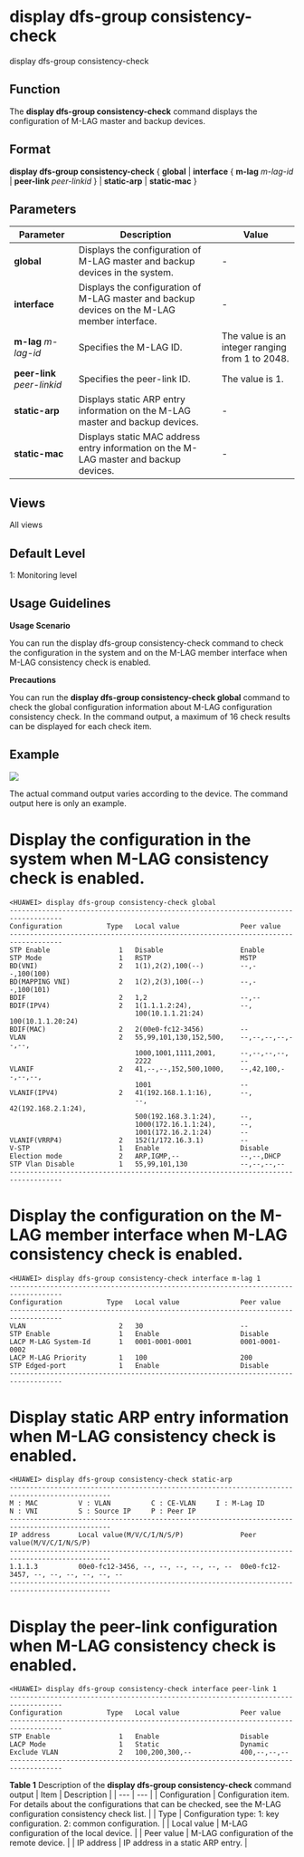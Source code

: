 display dfs-group consistency-check
===================================

display dfs-group consistency-check

Function
--------



The **display dfs-group consistency-check** command displays the configuration of M-LAG master and backup devices.




Format
------

**display dfs-group consistency-check** { **global** | **interface** { **m-lag** *m-lag-id* | **peer-link** *peer-linkid* } | **static-arp** | **static-mac** }


Parameters
----------

| Parameter | Description | Value |
| --- | --- | --- |
| **global** | Displays the configuration of M-LAG master and backup devices in the system. | - |
| **interface** | Displays the configuration of M-LAG master and backup devices on the M-LAG member interface. | - |
| **m-lag** *m-lag-id* | Specifies the M-LAG ID. | The value is an integer ranging from 1 to 2048. |
| **peer-link** *peer-linkid* | Specifies the peer-link ID. | The value is 1. |
| **static-arp** | Displays static ARP entry information on the M-LAG master and backup devices. | - |
| **static-mac** | Displays static MAC address entry information on the M-LAG master and backup devices. | - |



Views
-----

All views


Default Level
-------------

1: Monitoring level


Usage Guidelines
----------------

**Usage Scenario**

You can run the display dfs-group consistency-check command to check the configuration in the system and on the M-LAG member interface when M-LAG consistency check is enabled.

**Precautions**

You can run the **display dfs-group consistency-check global** command to check the global configuration information about M-LAG configuration consistency check. In the command output, a maximum of 16 check results can be displayed for each check item.


Example
-------

![](../public_sys-resources/note_3.0-en-us.png) 

The actual command output varies according to the device. The command output here is only an example.


# Display the configuration in the system when M-LAG consistency check is enabled.
```
<HUAWEI> display dfs-group consistency-check global
-----------------------------------------------------------------------------------
Configuration           Type   Local value               Peer value
-----------------------------------------------------------------------------------
STP Enable                 1   Disable                   Enable
STP Mode                   1   RSTP                      MSTP
BD(VNI)                    2   1(1),2(2),100(--)         --,--,100(100)
BD(MAPPING VNI)            2   1(2),2(3),100(--)         --,--,100(101)
BDIF                       2   1,2                       --,--
BDIF(IPV4)                 2   1(1.1.1.2:24),            --,
                               100(10.1.1.21:24)         100(10.1.1.20:24)
BDIF(MAC)                  2   2(00e0-fc12-3456)         --
VLAN                       2   55,99,101,130,152,500,    --,--,--,--,--,--,
                               1000,1001,1111,2001,      --,--,--,--,
                               2222                      --
VLANIF                     2   41,--,--,152,500,1000,    --,42,100,--,--,--,
                               1001                      --
VLANIF(IPV4)               2   41(192.168.1.1:16),       --,
                               --,                       42(192.168.2.1:24),
                               500(192.168.3.1:24),      --,
                               1000(172.16.1.1:24),      --,
                               1001(172.16.2.1:24)       --
VLANIF(VRRP4)              2   152(1/172.16.3.1)         --
V-STP                      1   Enable                    Disable
Election mode              2   ARP,IGMP,--               --,--,DHCP
STP Vlan Disable           1   55,99,101,130             --,--,--,--
-----------------------------------------------------------------------------------

```

# Display the configuration on the M-LAG member interface when M-LAG consistency check is enabled.
```
<HUAWEI> display dfs-group consistency-check interface m-lag 1
-----------------------------------------------------------------------------------
Configuration           Type   Local value               Peer value
-----------------------------------------------------------------------------------
VLAN                       2   30                        --
STP Enable                 1   Enable                    Disable
LACP M-LAG System-Id       1   0001-0001-0001            0001-0001-0002
LACP M-LAG Priority        1   100                       200
STP Edged-port             1   Enable                    Disable
-----------------------------------------------------------------------------------

```

# Display static ARP entry information when M-LAG consistency check is enabled.
```
<HUAWEI> display dfs-group consistency-check static-arp
-----------------------------------------------------------------------------------------------
M : MAC          V : VLAN          C : CE-VLAN     I : M-Lag ID
N : VNI          S : Source IP     P : Peer IP
-----------------------------------------------------------------------------------------------
IP address       Local value(M/V/C/I/N/S/P)              Peer value(M/V/C/I/N/S/P)
-----------------------------------------------------------------------------------------------
1.1.1.3          00e0-fc12-3456, --, --, --, --, --, --  00e0-fc12-3457, --, --, --, --, --, --
-----------------------------------------------------------------------------------------------

```

# Display the peer-link configuration when M-LAG consistency check is enabled.
```
<HUAWEI> display dfs-group consistency-check interface peer-link 1
-----------------------------------------------------------------------------------
Configuration           Type   Local value               Peer value
-----------------------------------------------------------------------------------
STP Enable                 1   Enable                    Disable
LACP Mode                  1   Static                    Dynamic
Exclude VLAN               2   100,200,300,--            400,--,--,--
-----------------------------------------------------------------------------------

```

**Table 1** Description of the **display dfs-group consistency-check** command output
| Item | Description |
| --- | --- |
| Configuration | Configuration item. For details about the configurations that can be checked, see the M-LAG configuration consistency check list. |
| Type | Configuration type:  1: key configuration.  2: common configuration. |
| Local value | M-LAG configuration of the local device. |
| Peer value | M-LAG configuration of the remote device. |
| IP address | IP address in a static ARP entry. |